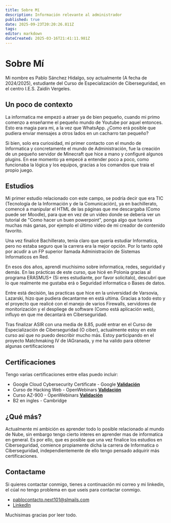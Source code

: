 ```yaml
---
title: Sobre Mí
description: Información relevante al administrador
published: true
date: 2025-09-23T20:20:26.811Z
tags: 
editor: markdown
dateCreated: 2025-03-16T21:41:11.981Z
---
```


# Sobre Mí
Mi nombre es Pablo Sánchez Hidalgo, soy actualmente (A fecha de 2024/2025), estudiante del Curso de Especialización de Ciberseguridad, en el centro I.E.S. Zaidín Vergeles.

## Un poco de contexto
La informatica me empezó a atraer ya de bien pequeño, cuando mi primo comenzo a enseñarme el pequeño mundo de Youtube por aquel entonces. Esto era magia para mi, a la vez que WhatsApp. ¿Como erá posible que pudiera enviar mensajes a otros lados en un cacharro tan pequeño?

Si bien, solo era curiosidad, mi primer contacto con el mundo de Informatica y concretamente el mundo de Administración, fue la creación de un pequeño servidor de Minecraft que hice a mano y configuré algunos plugins. En ese momento ya empecé a entender poco a poco, como funcionaba la lógica y los equipos, gracias a los comandos que traia el propio juego.

## Estudios
Mi primer estudio relacionado con este campo, se podría decir que era TIC (Tecnología de la Información y de la Comunicación), ya en bachillerato, comencé a manipular el HTML de las páginas que me descargaba (Como puede ser Moodle), para que en vez de un video donde se debería ver un tutorial de "Como hacer un buen powerpoint", ponga algo que tuviera muchas más ganas, por ejemplo el último video de mi creador de contenido favorito. 

Una vez finalicé Bachillerato, tenía claro que quería estudiar Informatica, pero no estaba seguro que la carrera era la mejor opción. Por lo tanto opté por acudir a un FP superior llamada Administración de Sistemas Informaticos en Red.

En esos dos años, aprendí muchisimo sobre informatica, redes, seguridad y demás. En las prácticas de este curso, que hicé en Polonia gracias al programa ERASMUS+ (Si eres estudiante, por favor solicitalo), descubrí que lo que realmente me gustaba erá o Seguridad informatica o Bases de datos.

Entre está decisión, las practicas que hice en la universidad de Varsovia, Lazarski, hizo que pudiera decantarme en está ultima. Gracias a todo esto y el proyecto que realicé con el manejo de varios Firewalls, servidores de monitorización y el despliege de software (Como está aplicación web), influyo en que me decantará en Ciberseguridad.

Tras finalizar ASIR con una media de 8.85, pudé entrar en el Curso de Especialización de Ciberseguridad (O ciber), actualmente estoy en este curso así que no puedo describir mucho más. Estoy participando en el proyecto Matchmaking IV de IAGranada, y me ha valido para obtener algunas certificaciones

## Certificaciones 
Tengo varias certificaciones entre ellas puedo incluir:
- Google Cloud Cybersecurity Certificate - Google **[Validación](https://www.credly.com/badges/4ccc3bf0-ec63-4c0b-8cc5-da722e35a8c3/linked_in_profile)**
- Curso de Hacking Web - OpenWebinars **[Validación](https://openwebinars.net/cert/X3Xj)**
- Curso AZ-900 - OpenWebinars **[Validación](https://openwebinars.net/cert/X3Xj)**
- B2 en ingles - Cambridge

## ¿Qué más?
Actualmente mi ambición es aprender todo lo posible relacionado al mundo de Nube, sin embargo tengo cierto interes en aprender mas de informatica en general. Es por ello, que es posible que una vez finalice los estudios en Ciberseguridad, comience propiamente dicha la carrera de Informatica o Ciberseguridad, independientemente de ello tengo pensado adquirir más certificaciones.
## Contactame
Si quieres contactar conmigo, tienes a continuación mi correo y mi linkedin, el cúal no tengo problema en que useis para contactar conmigo.
- pablocontacto.next101@slmails.com
- [LinkedIn](https://www.linkedin.com/in/pablosanchezhidalgo)

Muchisimas gracias por leer todo.
